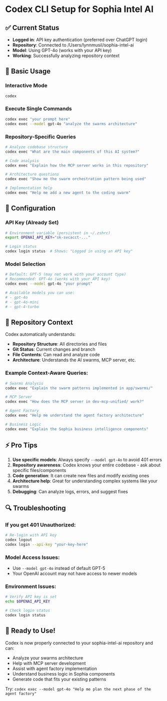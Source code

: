 # Codex CLI Setup for Sophia Intel AI

## ✅ Current Status
- **Logged in**: API key authentication (preferred over ChatGPT login)
- **Repository**: Connected to /Users/lynnmusil/sophia-intel-ai
- **Model**: Using GPT-4o (works with your API key)
- **Working**: Successfully analyzing repository context

## 🚀 Basic Usage

### Interactive Mode
```bash
codex
```

### Execute Single Commands
```bash
codex exec "your prompt here"
codex exec --model gpt-4o "analyze the swarms architecture"
```

### Repository-Specific Queries
```bash
# Analyze codebase structure
codex exec "What are the main components of this AI system?"

# Code analysis
codex exec "Explain how the MCP server works in this repository"

# Architecture questions
codex exec "Show me the swarm orchestration pattern being used"

# Implementation help
codex exec "Help me add a new agent to the coding swarm"
```

## 🔧 Configuration

### API Key (Already Set)
```bash
# Environment variable (persistent in ~/.zshrc)
export OPENAI_API_KEY="sk-svcacct-..."

# Login status
codex login status  # Shows: "Logged in using an API key"
```

### Model Selection
```bash
# Default: GPT-5 (may not work with your account type)
# Recommended: GPT-4o (works with your API key)
codex exec --model gpt-4o "your prompt"

# Available models you can use:
# - gpt-4o
# - gpt-4o-mini
# - gpt-4-turbo
```

## 📁 Repository Context

Codex automatically understands:
- **Repository Structure**: All directories and files
- **Git Status**: Current changes and branch
- **File Contents**: Can read and analyze code
- **Architecture**: Understands the AI swarms, MCP server, etc.

### Example Context-Aware Queries:
```bash
# Swarms Analysis
codex exec "Explain the swarm patterns implemented in app/swarms/"

# MCP Server
codex exec "How does the MCP server in dev-mcp-unified/ work?"

# Agent Factory
codex exec "Help me understand the agent factory architecture"

# Business Logic
codex exec "Explain the Sophia business intelligence components"
```

## ⚡ Pro Tips

1. **Use specific models**: Always specify `--model gpt-4o` to avoid 401 errors
2. **Repository awareness**: Codex knows your entire codebase - ask about specific files/components
3. **Code generation**: It can create new files and modify existing ones
4. **Architecture help**: Great for understanding complex systems like your swarms
5. **Debugging**: Can analyze logs, errors, and suggest fixes

## 🔍 Troubleshooting

### If you get 401 Unauthorized:
```bash
# Re-login with API key
codex logout
codex login --api-key "your-key-here"
```

### Model Access Issues:
- Use `--model gpt-4o` instead of default GPT-5
- Your OpenAI account may not have access to newer models

### Environment Issues:
```bash
# Verify API key is set
echo $OPENAI_API_KEY

# Check login status
codex login status
```

## 🎯 Ready to Use!

Codex is now properly connected to your sophia-intel-ai repository and can:
- Analyze your swarms architecture
- Help with MCP server development
- Assist with agent factory implementation
- Understand business logic in Sophia components
- Generate code that fits your existing patterns

Try: `codex exec --model gpt-4o "Help me plan the next phase of the agent factory"`